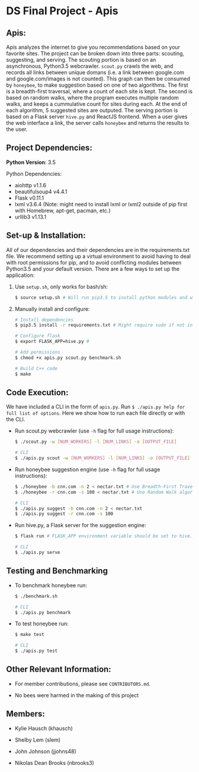 DS Final Project - Apis
=======================

Apis:
-----
Apis analyzes the internet to give you recommendations based on your favorite sites.
The project can be broken down into three parts: scouting, suggesting, and serving.
The scouting portion is based on an asynchronous, Python3.5 webcrawler. `scout.py`
crawls the web, and records all links between unique domans (i.e. a link between
google.com and google.com/images is not counted). This graph can then be consumed
by `honeybee`, to make suggestion based on one of two algorithms. The first is a
breadth-first traversal, where a count of each site is kept. The second is based
on random walks, where the program executes multiple random walks, and keeps a 
cummulative count for sites during each. At the end of each algorithm, 5 suggested
sites are outputed. The serving portion is based on a Flask server `hive.py` and
ReactJS frontend. When a user gives the web interface a link, the server calls
`honeybee` and returns the results to the user.

Project Dependencies:
---------------------
**Python Version**: 3.5

Python Dependencies:
- aiohttp v1.1.6
- beautifulsoup4 v4.4.1
- Flask v0.11.1
- lxml v3.6.4 (Note: might need to install lxml or lxml2 outside of pip first with Homebrew, apt-get, pacman, etc.)
- urllib3 v1.13.1

Set-up & Installation:
----------------------
All of our dependencies and their dependencies are in the requirements.txt file.
We recommend setting up a virtual environment to avoid having to deal with root
permissions for pip, and to avoid conflicting modules between Python3.5 and your
default version. There are a few ways to set up the application:

1. Use `setup.sh`, only works for bash/sh:
    ```bash
    $ source setup.sh # Will run pip3.5 to install python modules and will set necessary environment variables, as well as build C++ code
    ```

2. Manually install and configure:
    ```bash
    # Install dependencies
    $ pip3.5 install -r requirements.txt # Might require sudo if not in virtualenv
    
    # Configure flask
    $ export FLASK_APP=hive.py #
    
    # Add permissions
    $ chmod +x apis.py scout.py benchmark.sh
    
    # Build C++ code
    $ make
    ```
    
Code Execution:
---------------
We have included a CLI in the form of `apis.py`. Run `$ ./apis.py help for full list of options`.
Here we show how to run each file directly or with the CLI.
- Run scout.py webcrawler (use `-h` flag for full usage instructions):
    ```bash
    $ ./scout.py -w [NUM_WORKERS] -l [NUM_LINKS] -o [OUTPUT_FILE]
    
    # CLI
    $ ./apis.py scout -w [NUM_WORKERS] -l [NUM_LINKS] -o [OUTPUT_FILE]
    ```

- Run honeybee suggestion engine (use `-h` flag for full usage instructions):

    ```bash
    $ ./honeybee -b cnn.com -n 2 < nectar.txt # Use Breadth-First Traversal algorithm
    $ ./honeybee -r cnn.com -s 100 < nectar.txt # Use Random Walk algorithm
    
    # CLI
    $ ./apis.py suggest -b cnn.com -n 2 < nectar.txt
    $ ./apis.py suggest -r cnn.com -s 100
    ```
    

- Run hive.py, a Flask server for the suggestion engine:

    ```bash
    $ flask run # FLASK_APP environment variable should be set to hive.py if setup correctly above
    
    # CLI
    $ ./apis.py serve
    ```

Testing and Benchmarking
------------------------
- To benchmark honeybee run:

    ```bash
    $ ./benchmark.sh
    
    # CLI
    $ ./apis.py benchmark
    ```
- To test honeybee run:
    ```bash
    $ make test
    
    # CLI
    $ ./apis.py test
    ```

Other Relevant Information:
---------------------------

- For member contributions, please see `CONTRIBUTORS.md`.

- No bees were harmed in the making of this project

Members:
--------
- Kylie Hausch (khausch)

- Shelby Lem (slem)

- John Johnson (jjohns48)

- Nikolas Dean Brooks (nbrooks3)
